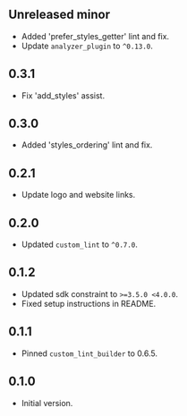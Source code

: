 ## Unreleased minor

- Added 'prefer_styles_getter' lint and fix.
- Update `analyzer_plugin` to `^0.13.0`.

## 0.3.1

- Fix 'add_styles' assist.

## 0.3.0

- Added 'styles_ordering' lint and fix.

## 0.2.1

- Update logo and website links.

## 0.2.0

- Updated `custom_lint` to `^0.7.0`.

## 0.1.2

- Updated sdk constraint to `>=3.5.0 <4.0.0`.
- Fixed setup instructions in README.

## 0.1.1

- Pinned `custom_lint_builder` to 0.6.5.

## 0.1.0

- Initial version.

